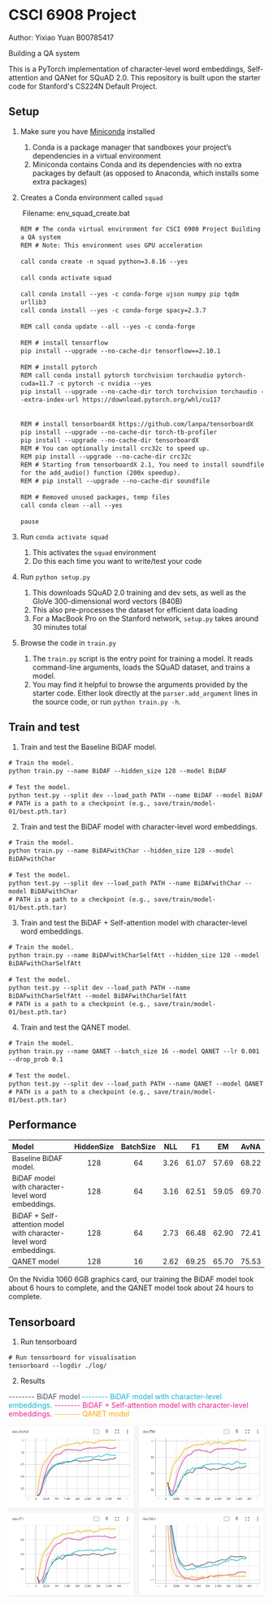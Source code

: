 # CSCI 6908 Project
Author: Yixiao Yuan   B00785417

Building a QA system

This is a PyTorch implementation of character-level word embeddings,  Self-attention and QANet for SQuAD 2.0. This repository is built upon the starter code for Stanford's CS224N Default Project.



## Setup

1. Make sure you have [Miniconda](https://conda.io/docs/user-guide/install/index.html#regular-installation) installed
    1. Conda is a package manager that sandboxes your project’s dependencies in a virtual environment
    2. Miniconda contains Conda and its dependencies with no extra packages by default (as opposed to Anaconda, which installs some extra packages)

2. Creates a Conda environment called `squad`

    ​	Filename:  env_squad_create.bat

    ```shell
    REM # The conda virtual environment for CSCI 6908 Project Building a QA system
    REM # Note: This environment uses GPU acceleration
    
    call conda create -n squad python=3.8.16 --yes 
    
    call conda activate squad
    
    call conda install --yes -c conda-forge ujson numpy pip tqdm urllib3
    call conda install --yes -c conda-forge spacy=2.3.7 
    
    REM call conda update --all --yes -c conda-forge
    
    REM # install tensorflow
    pip install --upgrade --no-cache-dir tensorflow==2.10.1
    
    REM # install pytorch
    REM call conda install pytorch torchvision torchaudio pytorch-cuda=11.7 -c pytorch -c nvidia --yes
    pip install --upgrade --no-cache-dir torch torchvision torchaudio --extra-index-url https://download.pytorch.org/whl/cu117
    
    
    REM # install tensorboardX https://github.com/lanpa/tensorboardX
    pip install --upgrade --no-cache-dir torch-tb-profiler
    pip install --upgrade --no-cache-dir tensorboardX
    REM # You can optionally install crc32c to speed up.
    REM pip install --upgrade --no-cache-dir crc32c
    REM # Starting from tensorboardX 2.1, You need to install soundfile for the add_audio() function (200x speedup).
    REM # pip install --upgrade --no-cache-dir soundfile
    
    REM # Removed unused packages, temp files
    call conda clean --all --yes
    
    pause
    ```

3. Run `conda activate squad`
    1. This activates the `squad` environment
    2. Do this each time you want to write/test your code

4. Run `python setup.py`
    1. This downloads SQuAD 2.0 training and dev sets, as well as the GloVe 300-dimensional word vectors (840B)
    2. This also pre-processes the dataset for efficient data loading
    3. For a MacBook Pro on the Stanford network, `setup.py` takes around 30 minutes total  

5. Browse the code in `train.py`
    1. The `train.py` script is the entry point for training a model. It reads command-line arguments, loads the SQuAD dataset, and trains a model.
    2. You may find it helpful to browse the arguments provided by the starter code. Either look directly at the `parser.add_argument` lines in the source code, or run `python train.py -h`.



## Train and  test

1. Train and  test  the Baseline BiDAF model. 

```shell
# Train the model.
python train.py --name BiDAF --hidden_size 128 --model BiDAF 

# Test the model.
python test.py --split dev --load_path PATH --name BiDAF --model BiDAF
# PATH is a path to a checkpoint (e.g., save/train/model-01/best.pth.tar)
```
2. Train and  test  the  BiDAF  model with  character-level word embeddings. 

```shell
# Train the model.
python train.py --name BiDAFwithChar --hidden_size 128 --model BiDAFwithChar 

# Test the model.
python test.py --split dev --load_path PATH --name BiDAFwithChar --model BiDAFwithChar
# PATH is a path to a checkpoint (e.g., save/train/model-01/best.pth.tar)
```
3. Train and  test  the  BiDAF + Self-attention model with  character-level word embeddings.  

```shell
# Train the model.
python train.py --name BiDAFwithCharSelfAtt --hidden_size 128 --model BiDAFwithCharSelfAtt 

# Test the model.
python test.py --split dev --load_path PATH --name BiDAFwithCharSelfAtt --model BiDAFwithCharSelfAtt
# PATH is a path to a checkpoint (e.g., save/train/model-01/best.pth.tar)
```
4. Train and  test  the QANET model. 

```shell
# Train the model.
python train.py --name QANET --batch_size 16 --model QANET --lr 0.001 --drop_prob 0.1  

# Test the model.
python test.py --split dev --load_path PATH --name QANET --model QANET
# PATH is a path to a checkpoint (e.g., save/train/model-01/best.pth.tar)
```



## Performance

| Model                                                        | HiddenSize | BatchSize | NLL  |  F1   |  EM   | AvNA  |
| :----------------------------------------------------------- | :--------: | :-------: | :--: | :---: | :---: | :---: |
| Baseline BiDAF model.                                        |    128     |    64     | 3.26 | 61.07 | 57.69 | 68.22 |
| BiDAF  model with  character-level word embeddings.          |    128     |    64     | 3.16 | 62.51 | 59.05 | 69.70 |
| BiDAF + Self-attention model with  character-level word embeddings. |    128     |    64     | 2.73 | 66.48 | 62.90 | 72.41 |
| QANET model                                                  |    128     |    16     | 2.62 | 69.25 | 65.70 | 75.53 |

On the Nvidia 1060 6GB graphics card, our training the BiDAF model took about 6 hours to complete, and the QANET model took about 24 hours to complete.



## Tensorboard

1. Run tensorboard

```shell
# Run tensorboard for visualisation
tensorboard --logdir ./log/
```

2. Results

<font color=#425066>-------- BiDAF model</font>
<font color=#12b5cb>-------- BiDAF  model with  character-level embeddings.</font>
<font color=#e52592>-------- BiDAF + Self-attention model with  character-level embeddings. </font>
<font color=#f9ab00>-------- QANET model</font>

![train](img\train.jpg)
